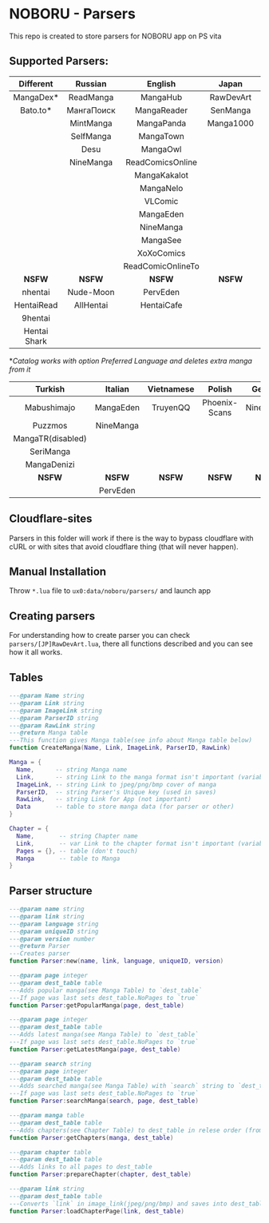 # NOBORU - Parsers
This repo is created to store parsers for NOBORU app on PS vita
## Supported Parsers:
| Different    | Russian    | English           | Japan     | Spanish      | Portuguese  | French    |
|:------------:|:----------:|:-----------------:|:---------:|:------------:|:-----------:|:---------:|
| MangaDex*    | ReadManga  | MangaHub          | RawDevArt | LeoManga     | Animaregia  | LelScanVF |
| Bato.to*     | МангаПоиск | MangaReader       | SenManga  | InManga      | UnionMangas | ScanFR    |
|              | MintManga  | MangaPanda        | Manga1000 | Submanga     | GoldenMangas| NineManga |
|              | SelfManga  | MangaTown         |           | NineManga    |             |           |
|              | Desu       | MangaOwl          |           | HeavenManga  |             |           |
|              | NineManga  | ReadComicsOnline  |           | TumangaOnline|             |           |
|              |            | MangaKakalot      |           |              |             |           |
|              |            | MangaNelo         |           |              |             |           |
|              |            | VLComic           |           |              |             |           |
|              |            | MangaEden         |           |              |             |           |
|              |            | NineManga         |           |              |             |           |
|              |            | MangaSee          |           |              |             |           |
|              |            | XoXoComics        |           |              |             |           |
|              |            | ReadComicOnlineTo |           |              |             |           |
| **NSFW**     | **NSFW**   | **NSFW**          | **NSFW**  | **NSFW**     | **NSFW**    | **NSFW**  |
| nhentai      | Nude-Moon  | PervEden          |           | DoujinHentai |             |           |
| HentaiRead   | AllHentai  | HentaiCafe        |           |              |             |           |
| 9hentai      |            |                   |           |              |             |           |
| Hentai Shark |            |                   |           |              |             |           |

**Catalog works with option Preferred Language and deletes extra manga from it* 

| Turkish           | Italian   | Vietnamese | Polish        | German    | Brazil    | Indonesian |
|:-----------------:|:---------:|:----------:|:-------------:|:---------:|:---------:|:----------:|
| Mabushimajo       | MangaEden | TruyenQQ   | Phoenix-Scans | NineManga | NineManga | Komikid    |
| Puzzmos           | NineManga |            |               |           |           |            |
| MangaTR(disabled) |           |            |               |           |           |            |
| SeriManga         |           |            |               |           |           |            |
| MangaDenizi       |           |            |               |           |           |            |
| **NSFW**          | **NSFW**  | **NSFW**   | **NSFW**      | **NSFW**  | **NSFW**  | **NSFW**   |
|                   | PervEden  |            |               |           |           |            |

## Cloudflare-sites
  Parsers in this folder will work if there is the way to bypass cloudflare with cURL or with sites that avoid cloudflare thing (that will never happen).

## Manual Installation
  Throw `*.lua` file to `ux0:data/noboru/parsers/` and launch app

## Creating parsers
  For understanding how to create parser you can check `parsers/[JP]RawDevArt.lua`, there all functions described and you can see how it all works.

## Tables
  ```Lua
  ---@param Name string
  ---@param Link string
  ---@param ImageLink string
  ---@param ParserID string
  ---@param RawLink string
  ---@return Manga table
  ---This function gives Manga table(see info about Manga table below)
  function CreateManga(Name, Link, ImageLink, ParserID, RawLink)

  Manga = {
	Name,      -- string Manga name
	Link,      -- string Link to the manga format isn't important (variable for parser)
	ImageLink, -- string Link to jpeg/png/bmp cover of manga
	ParserID,  -- string Parser's Unique key (used in saves)
	RawLink,   -- string Link for App (not important)
	Data       -- table to store manga data (for parser or other) 
  }
  
  Chapter = {
	Name,       -- string Chapter name
	Link,       -- var Link to the chapter format isn't important (variable for parser)
	Pages = {}, -- table (don't touch)
	Manga       -- table to Manga
  }
  ```
## Parser structure
  ```Lua
  ---@param name string
  ---@param link string
  ---@param language string
  ---@param uniqueID string
  ---@param version number
  ---@return Parser
  ---Creates parser
  function Parser:new(name, link, language, uniqueID, version)
  
  ---@param page integer
  ---@param dest_table table
  ---Adds popular manga(see Manga Table) to `dest_table`
  ---If page was last sets dest_table.NoPages to `true`
  function Parser:getPopularManga(page, dest_table)
  
  ---@param page integer
  ---@param dest_table table
  ---Adds latest manga(see Manga Table) to `dest_table`
  ---If page was last sets dest_table.NoPages to `true`
  function Parser:getLatestManga(page, dest_table)
  
  ---@param search string
  ---@param page integer
  ---@param dest_table table
  ---Adds searched manga(see Manga Table) with `search` string to `dest_table`
  ---If page was last sets dest_table.NoPages to `true`
  function Parser:searchManga(search, page, dest_table)
  
  ---@param manga table
  ---@param dest_table table
  ---Adds chapters(see Chapter Table) to dest_table in relese order (from 1st chapter to nth)
  function Parser:getChapters(manga, dest_table)
  
  ---@param chapter table
  ---@param dest_table table
  ---Adds links to all pages to dest_table
  function Parser:prepareChapter(chapter, dest_table)
  
  ---@param link string
  ---@param dest_table table
  ---Converts `link` in image_link(jpeg/png/bmp) and saves into dest_table.Link
  function Parser:loadChapterPage(link, dest_table)
 
  ```
